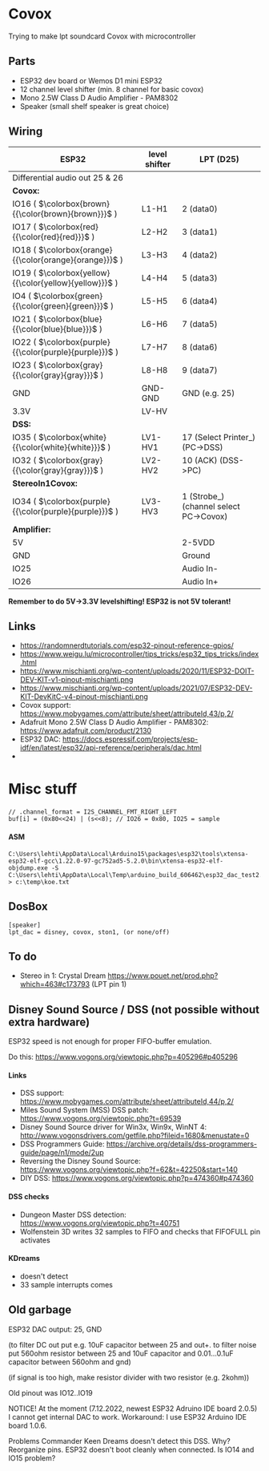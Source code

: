 
# Covox
Trying to make lpt soundcard Covox with microcontroller

## Parts

- ESP32 dev board or Wemos D1 mini ESP32
- 12 channel level shifter (min. 8 channel for basic covox)
- Mono 2.5W Class D Audio Amplifier - PAM8302
- Speaker (small shelf speaker is great choice)

## Wiring

ESP32 | level shifter | LPT (D25)
--- | --- | ---
Differential audio out 25 & 26 | |
**Covox:** | |
IO16 ( $\colorbox{brown}{{\color{brown}{brown}}}$ ) | L1-H1 | 2 (data0)
IO17 ( $\colorbox{red}{{\color{red}{red}}}$ ) | L2-H2 | 3 (data1)
IO18 ( $\colorbox{orange}{{\color{orange}{orange}}}$ ) | L3-H3 | 4 (data2)
IO19 ( $\colorbox{yellow}{{\color{yellow}{yellow}}}$ ) | L4-H4 | 5 (data3)
IO4  ( $\colorbox{green}{{\color{green}{green}}}$ ) | L5-H5 | 6 (data4)
IO21 ( $\colorbox{blue}{{\color{blue}{blue}}}$ ) | L6-H6  | 7 (data5)
IO22 ( $\colorbox{purple}{{\color{purple}{purple}}}$ ) | L7-H7 | 8 (data6)
IO23 ( $\colorbox{gray}{{\color{gray}{gray}}}$ ) | L8-H8 | 9 (data7)
GND | GND-GND | GND (e.g. 25)
3.3V | LV-HV | 
**DSS:** | 
IO35 ( $\colorbox{white}{{\color{white}{white}}}$ ) | LV1-HV1 | 17 (Select Printer_) (PC->DSS)
IO32 ( $\colorbox{gray}{{\color{gray}{gray}}}$ ) | LV2-HV2 | 10 (ACK) (DSS->PC)
**StereoIn1Covox:** | 
IO34 ( $\colorbox{purple}{{\color{purple}{purple}}}$ ) | LV3-HV3 | 1 (Strobe_) (channel select PC->Covox)
**Amplifier:** |
5V | | 2-5VDD
GND | | Ground
IO25 | | Audio In-
IO26 | | Audio In+

**Remember to do 5V->3.3V levelshifting! ESP32 is not 5V tolerant!**

## Links
- https://randomnerdtutorials.com/esp32-pinout-reference-gpios/
- https://www.weigu.lu/microcontroller/tips_tricks/esp32_tips_tricks/index.html
- https://www.mischianti.org/wp-content/uploads/2020/11/ESP32-DOIT-DEV-KIT-v1-pinout-mischianti.png
- https://www.mischianti.org/wp-content/uploads/2021/07/ESP32-DEV-KIT-DevKitC-v4-pinout-mischianti.png
- Covox support: https://www.mobygames.com/attribute/sheet/attributeId,43/p,2/
- Adafruit Mono 2.5W Class D Audio Amplifier - PAM8302: https://www.adafruit.com/product/2130
- ESP32 DAC: https://docs.espressif.com/projects/esp-idf/en/latest/esp32/api-reference/peripherals/dac.html
- 
# Misc stuff

###
```
// .channel_format = I2S_CHANNEL_FMT_RIGHT_LEFT
buf[i] = (0x80<<24) | (s<<8); // IO26 = 0x80, IO25 = sample
```

#### ASM
```
C:\Users\lehti\AppData\Local\Arduino15\packages\esp32\tools\xtensa-esp32-elf-gcc\1.22.0-97-gc752ad5-5.2.0\bin\xtensa-esp32-elf-objdump.exe -S C:\Users\lehti\AppData\Local\Temp\arduino_build_606462\esp32_dac_test2.ino.elf > c:\temp\koe.txt
```

## DosBox
```
[speaker]
lpt_dac = disney, covox, ston1, (or none/off)
```

## To do
- Stereo in 1: Crystal Dream https://www.pouet.net/prod.php?which=463#c173793 (LPT pin 1)


## Disney Sound Source / DSS (not possible without extra hardware)

ESP32 speed is not enough for proper FIFO-buffer emulation.

Do this:
https://www.vogons.org/viewtopic.php?p=405296#p405296

#### Links
- DSS support: https://www.mobygames.com/attribute/sheet/attributeId,44/p,2/
- Miles Sound System (MSS) DSS patch: https://www.vogons.org/viewtopic.php?t=69539
- Disney Sound Source driver for Win3x, Win9x, WinNT 4: http://www.vogonsdrivers.com/getfile.php?fileid=1680&menustate=0
- DSS Programmers Guide: https://archive.org/details/dss-programmers-guide/page/n1/mode/2up
- Reversing the Disney Sound Source: https://www.vogons.org/viewtopic.php?f=62&t=42250&start=140
- DIY DSS: https://www.vogons.org/viewtopic.php?p=474360#p474360

#### DSS checks
- Dungeon Master DSS detection: https://www.vogons.org/viewtopic.php?t=40751
- Wolfenstein 3D writes 32 samples to FIFO and checks that FIFOFULL pin activates


#### KDreams
- doesn't detect
- 33 sample interrupts comes


## Old garbage

ESP32 DAC output: 25, GND

(to filter DC out put e.g. 10uF capacitor between 25 and out+. to filter noise put 560ohm resistor between 25 and 10uF capacitor and 0.01...0.1uF capacitor between 560ohm and gnd)

(if signal is too high, make resistor divider with two resistor (e.g. 2kohm))

Old pinout was IO12..IO19

NOTICE!
At the moment (7.12.2022, newest ESP32 Adruino IDE board 2.0.5) I cannot get internal DAC to work. Workaround: I use ESP32 Arduino IDE board 1.0.6.

Problems
Commander Keen Dreams doesn't detect this DSS. Why?
Reorganize pins. ESP32 doesn't boot cleanly when connected. Is IO14 and IO15 problem?
